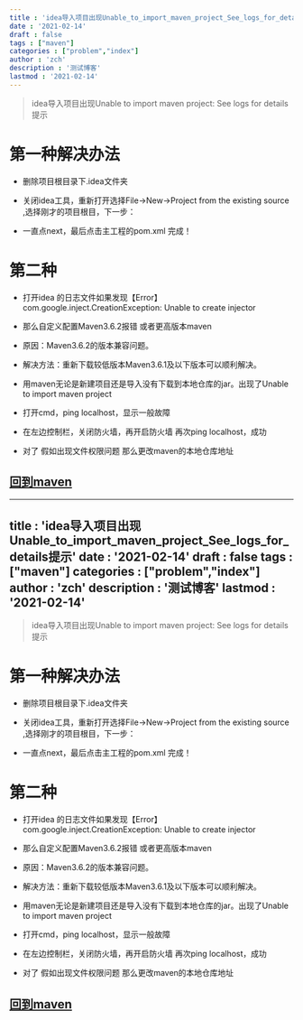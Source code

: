 ```yaml
---
title : 'idea导入项目出现Unable_to_import_maven_project_See_logs_for_details提示'
date : '2021-02-14'
draft : false
tags : ["maven"]
categories : ["problem","index"]
author : 'zch'
description : '测试博客'
lastmod : '2021-02-14'
---
```

















> idea导入项目出现Unable to import maven project: See logs for details提示
# 第一种解决办法
+ 删除项目根目录下.idea文件夹
+ 关闭idea工具，重新打开选择File->New->Project from the existing source ,选择刚才的项目根目，下一步：




+ 一直点next，最后点击主工程的pom.xml 完成！

# 第二种
+ 打开idea 的日志文件如果发现【Error】com.google.inject.CreationException: Unable to create injector
+ 那么自定义配置Maven3.6.2报错 或者更高版本maven
+ 原因：Maven3.6.2的版本兼容问题。
+ 解决方法：重新下载较低版本Maven3.6.1及以下版本可以顺利解决。

+ 用maven无论是新建项目还是导入没有下载到本地仓库的jar。出现了Unable to import maven project

+ 打开cmd，ping localhost，显示一般故障
+ 在左边控制栏，关闭防火墙，再开启防火墙 再次ping localhost，成功

+ 对了  假如出现文件权限问题 那么更改maven的本地仓库地址



## [回到maven](index.md)
---
title : 'idea导入项目出现Unable_to_import_maven_project_See_logs_for_details提示'
date : '2021-02-14'
draft : false
tags : ["maven"]
categories : ["problem","index"]
author : 'zch'
description : '测试博客'
lastmod : '2021-02-14'
---
















> idea导入项目出现Unable to import maven project: See logs for details提示
# 第一种解决办法
+ 删除项目根目录下.idea文件夹
+ 关闭idea工具，重新打开选择File->New->Project from the existing source ,选择刚才的项目根目，下一步：




+ 一直点next，最后点击主工程的pom.xml 完成！

# 第二种
+ 打开idea 的日志文件如果发现【Error】com.google.inject.CreationException: Unable to create injector
+ 那么自定义配置Maven3.6.2报错 或者更高版本maven
+ 原因：Maven3.6.2的版本兼容问题。
+ 解决方法：重新下载较低版本Maven3.6.1及以下版本可以顺利解决。

+ 用maven无论是新建项目还是导入没有下载到本地仓库的jar。出现了Unable to import maven project

+ 打开cmd，ping localhost，显示一般故障
+ 在左边控制栏，关闭防火墙，再开启防火墙 再次ping localhost，成功

+ 对了  假如出现文件权限问题 那么更改maven的本地仓库地址



## [回到maven](index.md)
